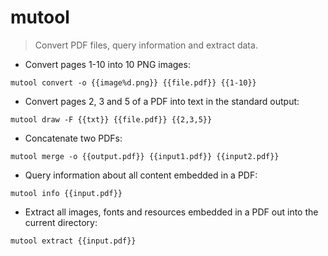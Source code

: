 # mutool

> Convert PDF files, query information and extract data.

- Convert pages 1-10 into 10 PNG images:

`mutool convert -o {{image%d.png}} {{file.pdf}} {{1-10}}`

- Convert pages 2, 3 and 5 of a PDF into text in the standard output:

`mutool draw -F {{txt}} {{file.pdf}} {{2,3,5}}`

- Concatenate two PDFs:

`mutool merge -o {{output.pdf}} {{input1.pdf}} {{input2.pdf}}`

- Query information about all content embedded in a PDF:

`mutool info {{input.pdf}}`

- Extract all images, fonts and resources embedded in a PDF out into the current directory:

`mutool extract {{input.pdf}}`
